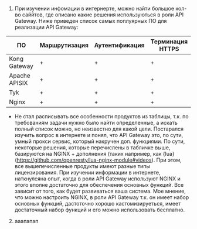 1. При изучении инфомации в интернерте, можно найти большое кол-во саййтов, где описано какие решения используються в роли API Gateway. Ниже приведен список самых поплуярных ПО для реализации API Gateway:

| ПО | Маршрутизация | Аутентификация | Терминация HTTPS |
|---|---|---|---|
| Kong Gateway | + | + | + |
| Apache APISIX | + | + | + |
| Tyk | + | + | + |
| Nginx | + | + | + |

 * Не стал расписывать все особенности продуктов из таблицы, т.к. по требованиям задачи нужно было найти определенные, а искать полный список можно, но неизвестно для какой цели. Постарался изучить вопрос в интернете и понял, что API Gateway это, по сути, умный прокси сервис, который накручен доп. функциями. По сути, некоторые решения, которые перечислены в табличке выше, базируются на NGINX + дополнения (таких например, как {lua}(https://github.com/openresty/lua-nginx-module#videos). При этом, все вышепечисленные продукты имеют разные типы лицензирования. При изучении информации в интернете, наткнулсяна опыт, когда в роли API Gateway используют NGINX и этого вполне достаточно для обеспечения основных функций. Все зависит от того, как будет развиваться ваша система. Мое мнение, что можно настроить NGINX, в роли API Gateway т.к. он имеет набор основных функций, дастоточно хорошо кастомизируеться, имеет достаточный набор функций и его можно использовать бесплатно.
2. ааапапап
